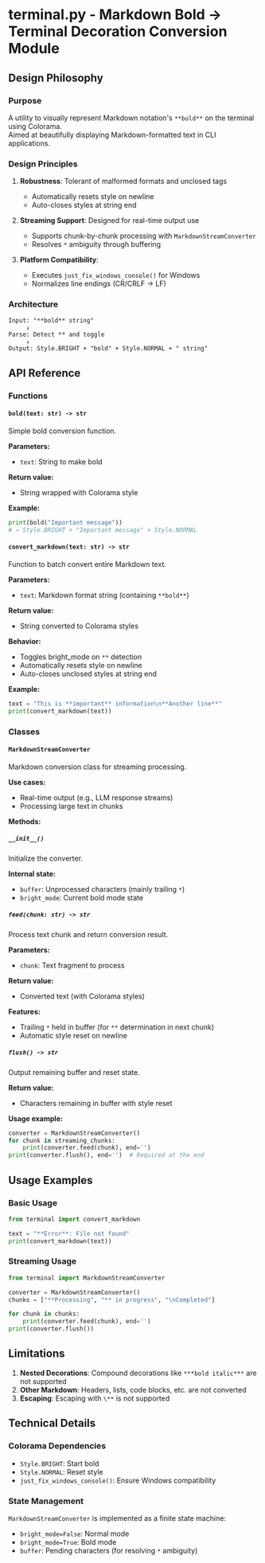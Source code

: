 # terminal.py - Markdown Bold → Terminal Decoration Conversion Module

## Design Philosophy

### Purpose
A utility to visually represent Markdown notation's `**bold**` on the terminal using Colorama.  
Aimed at beautifully displaying Markdown-formatted text in CLI applications.

### Design Principles

1. **Robustness**: Tolerant of malformed formats and unclosed tags
   - Automatically resets style on newline
   - Auto-closes styles at string end

2. **Streaming Support**: Designed for real-time output use
   - Supports chunk-by-chunk processing with `MarkdownStreamConverter`
   - Resolves `*` ambiguity through buffering

3. **Platform Compatibility**: 
   - Executes `just_fix_windows_console()` for Windows
   - Normalizes line endings (CR/CRLF → LF)

### Architecture

```
Input: "**bold** string"
     ↓
Parse: Detect ** and toggle
     ↓
Output: Style.BRIGHT + "bold" + Style.NORMAL + " string"
```

## API Reference

### Functions

#### `bold(text: str) -> str`
Simple bold conversion function.

**Parameters:**
- `text`: String to make bold

**Return value:**
- String wrapped with Colorama style

**Example:**
```python
print(bold("Important message"))
# → Style.BRIGHT + "Important message" + Style.NORMAL
```

#### `convert_markdown(text: str) -> str`
Function to batch convert entire Markdown text.

**Parameters:**
- `text`: Markdown format string (containing `**bold**`)

**Return value:**
- String converted to Colorama styles

**Behavior:**
- Toggles bright_mode on `**` detection
- Automatically resets style on newline
- Auto-closes unclosed styles at string end

**Example:**
```python
text = "This is **important** information\n**Another line**"
print(convert_markdown(text))
```

### Classes

#### `MarkdownStreamConverter`
Markdown conversion class for streaming processing.

**Use cases:**
- Real-time output (e.g., LLM response streams)
- Processing large text in chunks

**Methods:**

##### `__init__()`
Initialize the converter.

**Internal state:**
- `buffer`: Unprocessed characters (mainly trailing `*`)
- `bright_mode`: Current bold mode state

##### `feed(chunk: str) -> str`
Process text chunk and return conversion result.

**Parameters:**
- `chunk`: Text fragment to process

**Return value:**
- Converted text (with Colorama styles)

**Features:**
- Trailing `*` held in buffer (for `**` determination in next chunk)
- Automatic style reset on newline

##### `flush() -> str`
Output remaining buffer and reset state.

**Return value:**
- Characters remaining in buffer with style reset

**Usage example:**
```python
converter = MarkdownStreamConverter()
for chunk in streaming_chunks:
    print(converter.feed(chunk), end='')
print(converter.flush(), end='')  # Required at the end
```

## Usage Examples

### Basic Usage
```python
from terminal import convert_markdown

text = "**Error**: File not found"
print(convert_markdown(text))
```

### Streaming Usage
```python
from terminal import MarkdownStreamConverter

converter = MarkdownStreamConverter()
chunks = ["**Processing", "** in progress", "\nCompleted"]

for chunk in chunks:
    print(converter.feed(chunk), end='')
print(converter.flush())
```

## Limitations

1. **Nested Decorations**: Compound decorations like `***bold italic***` are not supported
2. **Other Markdown**: Headers, lists, code blocks, etc. are not converted
3. **Escaping**: Escaping with `\**` is not supported

## Technical Details

### Colorama Dependencies
- `Style.BRIGHT`: Start bold
- `Style.NORMAL`: Reset style
- `just_fix_windows_console()`: Ensure Windows compatibility

### State Management
`MarkdownStreamConverter` is implemented as a finite state machine:
- `bright_mode=False`: Normal mode
- `bright_mode=True`: Bold mode
- `buffer`: Pending characters (for resolving `*` ambiguity)